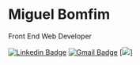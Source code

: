# Miguel Bomfim

Front End Web Developer

[![Linkedin Badge](https://img.shields.io/badge/-Miguel%20Bomfim-065ebd?logo=Linkedin&logoColor=white&link=https://www.linkedin.com/in/miguel-bomfim-048169150/)](https://www.linkedin.com/in/miguel-bomfim-048169150/) 
[![Gmail Badge](https://img.shields.io/badge/-miguelaubom@gmail.com-de4604?style=flat-square&logo=Gmail&logoColor=white&link=mailto:miguelaubom@gmail.com)](mailto:miguelaubom@gmail.com)
[<img src="https://img.shields.io/badge/-ReactJs-61DAFB?logo=react&logoColor=white&style=plastic"/>]


<!--
**miguel-bomfim/miguel-bomfim** is a ✨ _special_ ✨ repository because its `README.md` (this file) appears on your GitHub profile.

Here are some ideas to get you started:

- 🔭 I’m currently working on ...
- 🌱 I’m currently learning ...
- 👯 I’m looking to collaborate on ...
- 🤔 I’m looking for help with ...
- 💬 Ask me about ...
- 📫 How to reach me: ...
- 😄 Pronouns: ...
- ⚡ Fun fact: ...
-->
